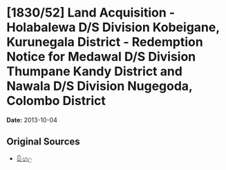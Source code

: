 # [1830/52] Land Acquisition - Holabalewa D/S Division Kobeigane, Kurunegala District - Redemption Notice for Medawal D/S Division Thumpane Kandy District and Nawala D/S Division Nugegoda, Colombo District

**Date:** 2013-10-04

## Original Sources

- [සිංහල](https://documents.gov.lk/view/extra-gazettes/2013/10/1830-52_S.pdf)
